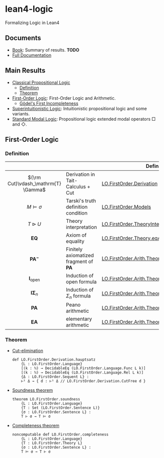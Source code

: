 # lean4-logic

Formalizing Logic in Lean4

## Documents

- [Book](https://iehality.github.io/lean4-logic/book): Summary of results. **TODO**
- [Full Documentation](https://iehality.github.io/lean4-logic/docs)

## Main Results

- [Classical Propositional Logic](#classical-propositional-logic)
  - [Definition](#definition)
  - [Theorem](#theorem)
- [First-Order Logic](https://iehality.github.io/lean4-logic/book/first_order/index.html): First-Order Logic and Arithmetic.
  - [Gödel's First Incompleteness](https://iehality.github.io/lean4-logic/book/first_order/goedel1.html)
- [Superintuitionistic Logic](https://iehality.github.io/lean4-logic/book/superntuitionistic/index.html): Intuitionistic propositional logic and some variants.
- [Standard Modal Logic](https://iehality.github.io/lean4-logic/book/standard_modal/index.html): Propositional logic extended modal operators $\Box$ and $\Diamond$.

## First-Order Logic

### Definition
|                                     |                                                | Definition                 | Notation |
| :----:                              | ----                                           | ----                       | :----:   |
| $(\rm Cut)\vdash_\mathrm{T} \Gamma$ | Derivation in Tait-Calculus + Cut              | [LO.FirstOrder.Derivation](https://iehality.github.io/lean4-logic/Logic/FirstOrder/Basic/Calculus.html#LO.FirstOrder.Derivation) | `⊢¹ Γ`   |
| $M \models \sigma$                  | Tarski's truth definition condition            | [LO.FirstOrder.Models](https://iehality.github.io/lean4-logic/Logic/FirstOrder/Basic/Semantics/Semantics.html#LO.FirstOrder.Models) | `M ⊧ₘ σ` |
| $T \triangleright U$                | Theory interpretation                          | [LO.FirstOrder.TheoryInterpretation](https://iehality.github.io/lean4-logic/Logic/FirstOrder/Interpretation.html#LO.FirstOrder.TheoryInterpretation) | `T ⊳ U` |
| $\mathbf{EQ}$                       | Axiom of equality                              | [LO.FirstOrder.Theory.eqAxiom](https://iehality.github.io/lean4-logic/Logic/FirstOrder/Basic/Eq.html#LO.FirstOrder.Theory.eqAxiom) | `𝐄𝐐` |
| $\mathbf{PA^-}$                     | Finitely axiomatized fragment of $\mathbf{PA}$ | [LO.FirstOrder.Arith.Theory.peanoMinus](https://iehality.github.io/lean4-logic/Logic/FirstOrder/Arith/Theory.html#LO.FirstOrder.Arith.Theory.peanoMinus) | `𝐏𝐀⁻` |
| $\mathbf{I}_\mathrm{open}$          | Induction of open formula                      | [LO.FirstOrder.Arith.Theory.iOpen](https://iehality.github.io/lean4-logic/Logic/FirstOrder/Arith/Theory.html#LO.FirstOrder.Arith.Theory.iOpen) | `𝐈open` |
| $\mathbf{I\Sigma}_n$                | Induction of $\Sigma_n$ formula                | [LO.FirstOrder.Arith.Theory.iSigma](https://iehality.github.io/lean4-logic/Logic/FirstOrder/Arith/Theory.html#LO.FirstOrder.Arith.Theory.iSigma) | `𝐈𝚺` |
| $\mathbf{PA}$                       | Peano arithmetic                               | [LO.FirstOrder.Arith.Theory.peano](https://iehality.github.io/lean4-logic/Logic/FirstOrder/Arith/Theory.html#LO.FirstOrder.Arith.Theory.peano) | `𝐏𝐀` |
| $\mathbf{EA}$                       | elementary arithmetic                               | [LO.FirstOrder.Arith.Theory.elementaryArithmetic](https://iehality.github.io/lean4-logic/Logic/FirstOrder/Arith/EA/Basic.html#LO.FirstOrder.Arith.Theory.elementaryArithmetic) | `𝐄𝐀` |

### Theorem

- [Cut-elimination](https://iehality.github.io/lean4-logic/Logic/FirstOrder/Hauptsatz.html#LO.FirstOrder.Derivation.hauptsatz)
  ```lean
  def LO.FirstOrder.Derivation.hauptsatz
      {L : LO.FirstOrder.Language}
      [(k : ℕ) → DecidableEq (LO.FirstOrder.Language.Func L k)]
      [(k : ℕ) → DecidableEq (LO.FirstOrder.Language.Rel L k)]
      {Δ : LO.FirstOrder.Sequent L} :
      ⊢¹ Δ → { d : ⊢¹ Δ // LO.FirstOrder.Derivation.CutFree d }
  ```

- [Soundness theorem](https://iehality.github.io/lean4-logic/Logic/FirstOrder/Basic/Soundness.html#LO.FirstOrder.soundness)
  ```lean
  theorem LO.FirstOrder.soundness
      {L : LO.FirstOrder.Language}
      {T : Set (LO.FirstOrder.Sentence L)}
      {σ : LO.FirstOrder.Sentence L} :
      T ⊢ σ → T ⊨ σ
  ```

- [Completeness theorem](https://iehality.github.io/lean4-logic/Logic/FirstOrder/Completeness/Completeness.html#LO.FirstOrder.completeness)
  ```lean
  noncomputable def LO.FirstOrder.completeness
      {L : LO.FirstOrder.Language}
      {T : LO.FirstOrder.Theory L}
      {σ : LO.FirstOrder.Sentence L} :
      T ⊨ σ → T ⊢ σ
  ```
